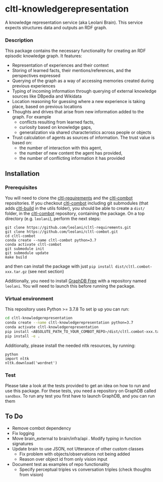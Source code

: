 # cltl-knowledgerepresentation

A knowledge representation service (aka Leolani Brain). This service expects structures data and outputs an RDF graph.

### Description

This package contains the necessary functionality for creating an RDF episodic knowledge graph. It features:

- Representation of experiences and their context
- Storing of learned facts, their mentions/references, and the perspectives expressed
- Querying of the graph as a way of accessing memories created during previous experiences
- Typing of incoming information through querying of external knowledge sources like DBpedia and Wikidata
- Location reasoning for guessing where a new experience is taking place, based on previous locations
- Thoughts and drives that arise from new information added to the graph. For example
    - conflicts resulting from learned facts,
    - curiosity based on knowledge gaps,
    - generalization via shared characteristics across people or objects
- Trust calculation of agents as sources of information. The trust value is based on:
    - the number of interaction with this agent,
    - the number of new content the agent has provided,
    - the number of conflicting information it has provided

## Installation

### Prerequisites

You will need to clone the [cltl-requirements](https://github.com/leolani/cltl-requirements.git) and
the [cltl-combot](https://github.com/leolani/cltl-combot.git) repositories. If you
checkout [cltl-combot](https://github.com/leolani/cltl-combot.git) including git submodules (that
adds [cltl-build](https://github.com/leolani/cltl-build) in the utils folder), you should be able to create a `dist/`
folder, in the [cltl-combot](https://github.com/leolani/cltl-combot.git) repository, containing the package. On a top
directory (e.g. `leolani`), perform the next steps:

```
git clone https://github.com/leolani/cltl-requirements.git
git clone https://github.com/leolani/cltl-combot.git
cd cltl-combot
conda create --name cltl-combot python=3.7
conda activate cltl-combot
git submodule init
git submodule update
make build
```

and then can install the package with just `pip install dist/cltl.combot-xxx.tar.gz` (see next section)

Additionally, you need to install [GraphDB Free](http://graphdb.ontotext.com/) with a repository named `leolani`. You
will need to launch this before running the package.

### Virtual environment

This repository uses Python >= 3.7.8 To set ip up you can run:

```bash
cd cltl-knowledgerepresentation
conda create --name cltl-knowledgerepresentation python=3.7
conda activate cltl-knowledgerepresentation
pip install <ABSOLUTE_PATH_TO_YOUR_COMBOT_REPO>/dist/cltl.combot-xxx.tar.gz
pip install -e .
```

Additionally, please install the needed nltk resources, by running:


```
python
import nltk
nltk.download('wordnet')
```

### Test

Please take a look at the tests provided to get an idea on how to run and use this package. For these tests, you need a
repository on GraphDB called `sandbox`. To run any test you first have to launch GraphDB, and you can run them

## To Do

- Remove combot dependency
- Fix logging
- Move brain_external to brain/infra/api . Modify typing in function signatures
- Update brain to use JSON, not Utterance of other custom classes
    - Fix problem with objects/observations not being added
    - Reason over object id from only vision input
- Document test as examples of repo functionality
    - Specify perceptual triples vs conversation triples (check thoughts from vision)
